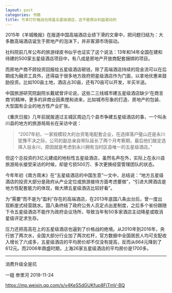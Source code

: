 ```yaml
---
layout: post
categories: 书摘
title: 亏本打价格战也得盖五星级酒店，这不是商业利益驱动的
---
```


2015年《羊城晚报》在报道中国高端酒店业绩下滑的文章中，把问题归结为：大多数高端酒店诞生于房地产的泡沫下，并非客源市场驱动。

社科院前几年公布的旅游绿皮书似乎也证实了这个说法：13年和14年全国在建和待建的500家五星级酒店项目中，有八成是房地产开放商配套捆绑的项目。

而房地产商不顾投资回报给五星级酒店砸钱，除了高端酒店持续的现金流可以在后期成为融资工具外，还得益于很多地方政府把星级酒店作为门面，以拿地优惠来鼓励投资。比如100亩土地，酒店占30亩，还有70亩可以开发，半买半送。

中国旅游研究院副院长戴斌曾评论说，这些二三线城市建五星级酒店缺少‘在商言商’的精神，更多的非商业因素搅和进来，比如城市形象的打造、房地产的包装、大型国有企业的地方性产业扩张。

《重庆日报》几年前就报道过主城区周边几个县市争建五星级酒店的事，一个叫永川县的地方的旅游局局长在采访中说：

>“2007年初，一家规模较大的台资笔电配套企业，在选择落户璧山还是永川犹豫不决之际，公司的副总亲自带队延长了两个月考察期，最后他们敲定选择入驻永川，原因就是考虑到永川拥有当时区县唯一的五星级酒店。”

但这个总投资约3亿元建成的地标性五星级酒店，虽然名声在外，实际上在永川县旅游局长接受采访的时候，却是亏损500万、多次更换经营管理团队的状态。

今年年初《南方周末》在“五星级酒店的中国生意”一文中，总结说：“地方五星级酒店的投资大部分是政府从产业定位或旅游接待方面考虑要做”，“引进大牌酒店是地方性配套能力的体现，做大牌五星级酒店比较好看”。

为“需要”而不是为“盈利”存在的高端酒店，在2013年底国八条出台后，曾一度出现断崖式经营跳水。国八条终结了政府公务人员定点出差制度，之后多个省份跟随下令五星级酒店不能作为政府会议场所，导致当年有50多家酒店主动降星或取消星级评定求生存。

压力还把高高在上的五星级酒店也逼到了价格战的绝境。从2010年到2016年，央行放了两次水，全国大部分行业加了两次杠杆，官方数据中全国居民人均可支配收入增长了六成多，五星级酒店的平均房价却不仅没有提高，反而从664元降到了612元。而2006年鼎盛时期，上海26家五星级酒店的平均房价是1700多。

---

消费升级全是坑

一姐 叁里河 2018-11-24

https://mp.weixin.qq.com/s/v4KeS5dGUKfup8FiTmV-BQ